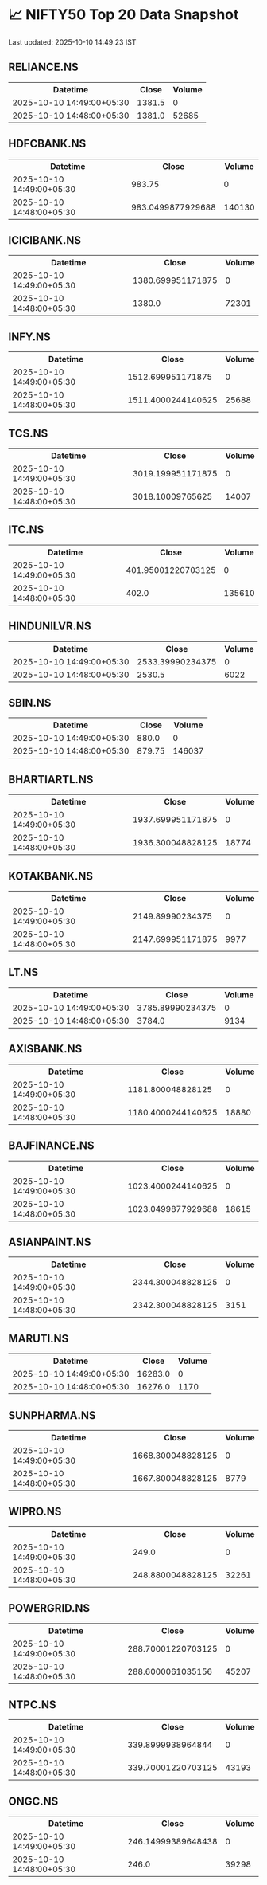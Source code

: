 # 📈 NIFTY50 Top 20 Data Snapshot

Last updated: 2025-10-10 14:49:23 IST

## RELIANCE.NS

<table>
  <tr><th>Datetime</th><th>Close</th><th>Volume</th></tr>
  <tr><td>2025-10-10 14:49:00+05:30</td><td>1381.5</td><td>0</td></tr>
  <tr><td>2025-10-10 14:48:00+05:30</td><td>1381.0</td><td>52685</td></tr>
</table>

## HDFCBANK.NS

<table>
  <tr><th>Datetime</th><th>Close</th><th>Volume</th></tr>
  <tr><td>2025-10-10 14:49:00+05:30</td><td>983.75</td><td>0</td></tr>
  <tr><td>2025-10-10 14:48:00+05:30</td><td>983.0499877929688</td><td>140130</td></tr>
</table>

## ICICIBANK.NS

<table>
  <tr><th>Datetime</th><th>Close</th><th>Volume</th></tr>
  <tr><td>2025-10-10 14:49:00+05:30</td><td>1380.699951171875</td><td>0</td></tr>
  <tr><td>2025-10-10 14:48:00+05:30</td><td>1380.0</td><td>72301</td></tr>
</table>

## INFY.NS

<table>
  <tr><th>Datetime</th><th>Close</th><th>Volume</th></tr>
  <tr><td>2025-10-10 14:49:00+05:30</td><td>1512.699951171875</td><td>0</td></tr>
  <tr><td>2025-10-10 14:48:00+05:30</td><td>1511.4000244140625</td><td>25688</td></tr>
</table>

## TCS.NS

<table>
  <tr><th>Datetime</th><th>Close</th><th>Volume</th></tr>
  <tr><td>2025-10-10 14:49:00+05:30</td><td>3019.199951171875</td><td>0</td></tr>
  <tr><td>2025-10-10 14:48:00+05:30</td><td>3018.10009765625</td><td>14007</td></tr>
</table>

## ITC.NS

<table>
  <tr><th>Datetime</th><th>Close</th><th>Volume</th></tr>
  <tr><td>2025-10-10 14:49:00+05:30</td><td>401.95001220703125</td><td>0</td></tr>
  <tr><td>2025-10-10 14:48:00+05:30</td><td>402.0</td><td>135610</td></tr>
</table>

## HINDUNILVR.NS

<table>
  <tr><th>Datetime</th><th>Close</th><th>Volume</th></tr>
  <tr><td>2025-10-10 14:49:00+05:30</td><td>2533.39990234375</td><td>0</td></tr>
  <tr><td>2025-10-10 14:48:00+05:30</td><td>2530.5</td><td>6022</td></tr>
</table>

## SBIN.NS

<table>
  <tr><th>Datetime</th><th>Close</th><th>Volume</th></tr>
  <tr><td>2025-10-10 14:49:00+05:30</td><td>880.0</td><td>0</td></tr>
  <tr><td>2025-10-10 14:48:00+05:30</td><td>879.75</td><td>146037</td></tr>
</table>

## BHARTIARTL.NS

<table>
  <tr><th>Datetime</th><th>Close</th><th>Volume</th></tr>
  <tr><td>2025-10-10 14:49:00+05:30</td><td>1937.699951171875</td><td>0</td></tr>
  <tr><td>2025-10-10 14:48:00+05:30</td><td>1936.300048828125</td><td>18774</td></tr>
</table>

## KOTAKBANK.NS

<table>
  <tr><th>Datetime</th><th>Close</th><th>Volume</th></tr>
  <tr><td>2025-10-10 14:49:00+05:30</td><td>2149.89990234375</td><td>0</td></tr>
  <tr><td>2025-10-10 14:48:00+05:30</td><td>2147.699951171875</td><td>9977</td></tr>
</table>

## LT.NS

<table>
  <tr><th>Datetime</th><th>Close</th><th>Volume</th></tr>
  <tr><td>2025-10-10 14:49:00+05:30</td><td>3785.89990234375</td><td>0</td></tr>
  <tr><td>2025-10-10 14:48:00+05:30</td><td>3784.0</td><td>9134</td></tr>
</table>

## AXISBANK.NS

<table>
  <tr><th>Datetime</th><th>Close</th><th>Volume</th></tr>
  <tr><td>2025-10-10 14:49:00+05:30</td><td>1181.800048828125</td><td>0</td></tr>
  <tr><td>2025-10-10 14:48:00+05:30</td><td>1180.4000244140625</td><td>18880</td></tr>
</table>

## BAJFINANCE.NS

<table>
  <tr><th>Datetime</th><th>Close</th><th>Volume</th></tr>
  <tr><td>2025-10-10 14:49:00+05:30</td><td>1023.4000244140625</td><td>0</td></tr>
  <tr><td>2025-10-10 14:48:00+05:30</td><td>1023.0499877929688</td><td>18615</td></tr>
</table>

## ASIANPAINT.NS

<table>
  <tr><th>Datetime</th><th>Close</th><th>Volume</th></tr>
  <tr><td>2025-10-10 14:49:00+05:30</td><td>2344.300048828125</td><td>0</td></tr>
  <tr><td>2025-10-10 14:48:00+05:30</td><td>2342.300048828125</td><td>3151</td></tr>
</table>

## MARUTI.NS

<table>
  <tr><th>Datetime</th><th>Close</th><th>Volume</th></tr>
  <tr><td>2025-10-10 14:49:00+05:30</td><td>16283.0</td><td>0</td></tr>
  <tr><td>2025-10-10 14:48:00+05:30</td><td>16276.0</td><td>1170</td></tr>
</table>

## SUNPHARMA.NS

<table>
  <tr><th>Datetime</th><th>Close</th><th>Volume</th></tr>
  <tr><td>2025-10-10 14:49:00+05:30</td><td>1668.300048828125</td><td>0</td></tr>
  <tr><td>2025-10-10 14:48:00+05:30</td><td>1667.800048828125</td><td>8779</td></tr>
</table>

## WIPRO.NS

<table>
  <tr><th>Datetime</th><th>Close</th><th>Volume</th></tr>
  <tr><td>2025-10-10 14:49:00+05:30</td><td>249.0</td><td>0</td></tr>
  <tr><td>2025-10-10 14:48:00+05:30</td><td>248.8800048828125</td><td>32261</td></tr>
</table>

## POWERGRID.NS

<table>
  <tr><th>Datetime</th><th>Close</th><th>Volume</th></tr>
  <tr><td>2025-10-10 14:49:00+05:30</td><td>288.70001220703125</td><td>0</td></tr>
  <tr><td>2025-10-10 14:48:00+05:30</td><td>288.6000061035156</td><td>45207</td></tr>
</table>

## NTPC.NS

<table>
  <tr><th>Datetime</th><th>Close</th><th>Volume</th></tr>
  <tr><td>2025-10-10 14:49:00+05:30</td><td>339.8999938964844</td><td>0</td></tr>
  <tr><td>2025-10-10 14:48:00+05:30</td><td>339.70001220703125</td><td>43193</td></tr>
</table>

## ONGC.NS

<table>
  <tr><th>Datetime</th><th>Close</th><th>Volume</th></tr>
  <tr><td>2025-10-10 14:49:00+05:30</td><td>246.14999389648438</td><td>0</td></tr>
  <tr><td>2025-10-10 14:48:00+05:30</td><td>246.0</td><td>39298</td></tr>
</table>

